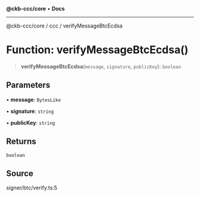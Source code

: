 **@ckb-ccc/core** • **Docs**

***

@ckb-ccc/core / ccc / verifyMessageBtcEcdsa

# Function: verifyMessageBtcEcdsa()

> **verifyMessageBtcEcdsa**(`message`, `signature`, `publicKey`): `boolean`

## Parameters

• **message**: `BytesLike`

• **signature**: `string`

• **publicKey**: `string`

## Returns

`boolean`

## Source

signer/btc/verify.ts:5
